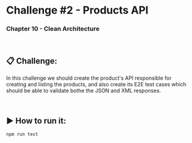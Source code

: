 # Challenge #2 - Products API
### Chapter 10 - Clean Architecture

<br>

## :clipboard: Challenge:
In this challenge we should create the product's API responsible for creating and listing the products, and also create its E2E test cases which should be able to validate bothe the JSON and XML responses.

<br>

## :arrow_forward: How to run it:
`npm run test`